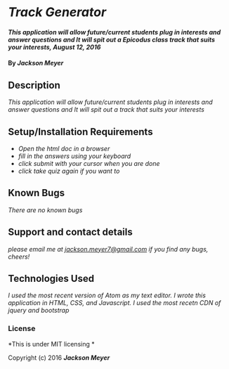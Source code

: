 # _Track Generator_

#### _This application will allow future/current students plug in interests and answer questions and It will spit out a Epicodus class track that suits your interests, August 12, 2016_

#### By _**Jackson Meyer**_

## Description

_This application will allow future/current students plug in interests and answer questions and It will spit out a track that suits your interests_

## Setup/Installation Requirements

* _Open the html doc in a browser_
* _fill in the answers using your keyboard_
* _click submit with your cursor when you are done_
* _click take quiz again if you want to_


## Known Bugs

_There are no known bugs_

## Support and contact details

_please email me at jackson.meyer7@gmail.com if you find any bugs, cheers!_

## Technologies Used

_I used the most recent version of Atom as my text editor. I wrote this application in HTML, CSS, and Javascript. I used the most recetn CDN of jquery and bootstrap_

### License

*This is under MIT licensing *

Copyright (c) 2016 **_Jackson Meyer_**
